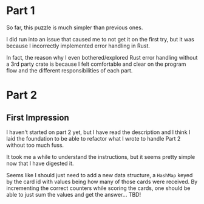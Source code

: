 # Part 1

So far, this puzzle is much simpler than previous ones.

I did run into an issue that caused me to not get it on the first try, but it was because I incorrectly implemented error handling in Rust.

In fact, the reason why I even bothered/explored Rust error handling without a 3rd party crate is because I felt comfortable and clear on the program flow and the different responsibilities of each part.

# Part 2

## First Impression

I haven't started on part 2 yet, but I have read the description and I think I laid the foundation to be able to refactor what I wrote to handle Part 2 without too much fuss.

It took me a while to understand the instructions, but it seems pretty simple now that I have digested it.

Seems like I should just need to add a new data structure, a `HashMap` keyed by the card id with values being how many of those cards were received. By incrementing the correct counters while scoring the cards, one should be able to just sum the values and get the answer... TBD!
